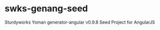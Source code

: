 swks-genang-seed
================

Sturdyworks Yoman generator-angular v0.9.8 Seed Project for AngularJS
